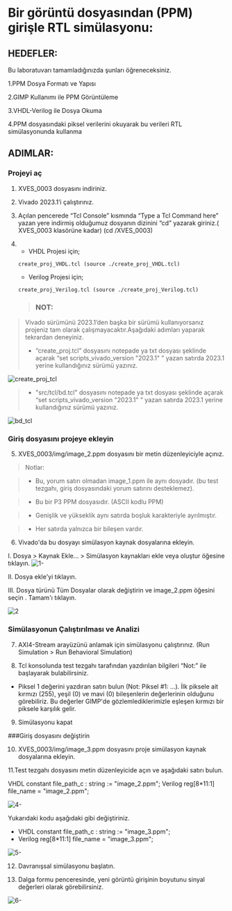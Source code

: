 # Bir görüntü dosyasından (PPM) girişle RTL simülasyonu:


## HEDEFLER:
Bu laboratuvarı tamamladığınızda şunları öğreneceksiniz.

1.PPM Dosya Formatı ve Yapısı

2.GIMP Kullanımı ile PPM Görüntüleme

3.VHDL-Verilog ile Dosya Okuma

4.PPM dosyasındaki piksel verilerini okuyarak bu verileri RTL simülasyonunda kullanma

## ADIMLAR:
### Projeyi aç
1. XVES_0003 dosyasını indiriniz.

2. Vivado 2023.1’i çalıştırınız.

3. Açılan pencerede “Tcl Console” kısmında “Type a Tcl Command here” yazan yere indirmiş olduğumuz dosyanın dizinini “cd” yazarak giriniz.( XVES_0003  klasörüne kadar) 
(cd <path>/XVES_0003)

4.
   - VHDL Projesi için;
   
   ``` create_proj_VHDL.tcl (source ./create_proj_VHDL.tcl)    ```
 
   - Verilog Projesi için; 
   
   ``` create_proj_Verilog.tcl (source ./create_proj_Verilog.tcl)    ```

   > ### NOT: 
> Vivado sürümünü 2023.1’den başka bir sürümü kullanıyorsanız projeniz tam olarak çalışmayacaktır.Aşağıdaki adımları yaparak tekrardan deneyiniz.
> - “create_proj.tcl” dosyasını notepade ya txt dosyası şeklinde açarak  “set scripts_vivado_version "2023.1" ” yazan satırda 2023.1 yerine kullandığınız sürümü yazınız.

![create_proj_tcl](https://github.com/YucehanDemir/Axi_Video_Series_Labs/assets/144496589/94c04af6-2875-4774-b3e2-6d276821eb6f)

  
> - "src/tcl/bd.tcl" dosyasını notepade ya txt dosyası şeklinde açarak “set scripts_vivado_version "2023.1" ” yazan satırda 2023.1 yerine kullandığınız sürümü yazınız.

![bd_tcl](https://github.com/YucehanDemir/Axi_Video_Series_Labs/assets/144496589/7d76b814-60ad-4244-b7c3-ea5f005ee9c3)

### Giriş dosyasını projeye ekleyin 

5. XVES_0003/img/image_2.ppm dosyasını bir metin düzenleyiciyle açınız.
> Notlar:

> - Bu, yorum satırı olmadan image_1.ppm ile aynı dosyadır. (bu test tezgahı, giriş dosyasındaki yorum satırını desteklemez).

> - Bu bir P3 PPM dosyasıdır. (ASCII kodlu PPM)

> - Genişlik ve yükseklik aynı satırda boşluk karakteriyle ayrılmıştır.

> - Her satırda yalnızca bir bileşen vardır.

6. Vivado'da bu dosyayı simülasyon kaynak dosyalarına ekleyin.

I. Dosya > Kaynak Ekle… > Simülasyon kaynakları ekle veya oluştur öğesine tıklayın.
![1-](https://github.com/YucehanDemir/Axi_Video_Series_Labs/assets/144496589/c95c4394-c968-41e2-b66a-05b8a0b89e99)

II. Dosya ekle'yi tıklayın.

III. Dosya türünü Tüm Dosyalar olarak değiştirin ve image_2.ppm öğesini seçin . Tamam'ı tıklayın.

![2](https://github.com/YucehanDemir/Axi_Video_Series_Labs/assets/144496589/ab2be932-58b8-442c-a081-e46dbb9a2e4a)

### Simülasyonun Çalıştırılması ve Analizi

7. AXI4-Stream arayüzünü anlamak için simülasyonu çalıştırınız. 
(Run Simulation > Run Behavioral Simulation)

8. Tcl konsolunda test tezgahı tarafından yazdırılan bilgileri “Not:” ile başlayarak bulabilirsiniz.
- Piksel 1 değerini yazdıran satırı bulun (Not: Piksel #1: …). İlk piksele ait kırmızı (255), yeşil (0) ve mavi (0) bileşenlerin değerlerinin olduğunu görebiliriz. Bu değerler GIMP'de gözlemlediklerimizle eşleşen kırmızı bir piksele karşılık gelir.

9. Simülasyonu kapat

###Giriş dosyasını değiştirin

10. XVES_0003/img/image_3.ppm dosyasını proje simülasyon kaynak dosyalarına ekleyin.
    
11.Test tezgahı dosyasını metin düzenleyicide açın ve aşağıdaki satırı bulun.

VHDL
constant    file_path_c : string := "image_2.ppm";
Verilog
reg[8*11:1] file_name = "image_2.ppm";

![4-](https://github.com/YucehanDemir/Axi_Video_Series_Labs/assets/144496589/c3c398f0-db04-45cb-be8b-5c3c85cd4b0f)

Yukarıdaki kodu aşağıdaki gibi değiştiriniz.
- VHDL
constant    file_path_c : string := "image_3.ppm";
- Verilog
reg[8*11:1] file_name = "image_3.ppm";

![5-](https://github.com/YucehanDemir/Axi_Video_Series_Labs/assets/144496589/8806b1e2-8904-4a9e-8925-98ec5b189b68)

12. Davranışsal simülasyonu başlatın.

13. Dalga formu penceresinde, yeni görüntü girişinin boyutunu sinyal değerleri olarak görebilirsiniz.

![6-](https://github.com/YucehanDemir/Axi_Video_Series_Labs/assets/144496589/ddc90161-c74d-4852-9f7c-95efe2f4b2a3)

